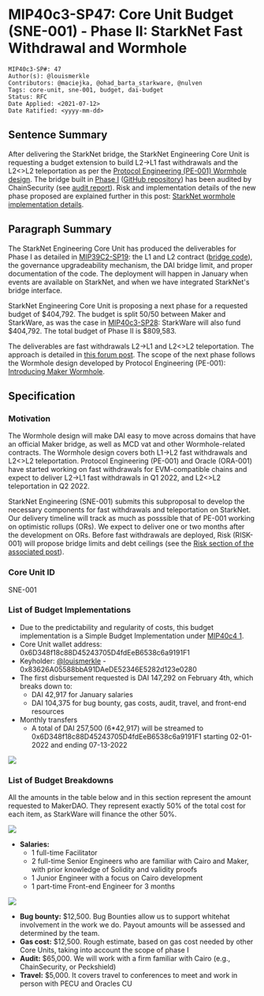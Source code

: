 # MIP40c3-SP47: Core Unit Budget (SNE-001) - Phase II: StarkNet Fast Withdrawal and Wormhole

```
MIP40c3-SP#: 47
Author(s): @louismerkle
Contributors: @maciejka, @ohad_barta_starkware, @nulven  
Tags: core-unit, sne-001, budget, dai-budget
Status: RFC
Date Applied: <2021-07-12>
Date Ratified: <yyyy-mm-dd>
```

## Sentence Summary

After delivering the StarkNet bridge, the StarkNet Engineering Core Unit is requesting a budget extension to build L2->L1 fast withdrawals and the L2<>L2 teleportation as per the [Protocol Engineering (PE-001) Wormhole design](https://forum.makerdao.com/t/introducing-maker-wormhole/11550). The bridge built in [Phase I](https://github.com/makerdao/mips/blob/master/MIP39/MIP39c2-Subproposals/MIP39c2-SP19.md#proposed-roadmap) ([GitHub repository](https://github.com/makerdao/starknet-dai-bridge)) has been audited by ChainSecurity (see [audit report](https://chainsecurity.com/security-audit/makerdao-starknet-dai-bridge/)). Risk and implementation details of the new phase proposed are explained further in this post: [StarkNet wormhole implementation details](https://forum.makerdao.com/t/starknet-wormhole-implementation-details/12042).

## Paragraph Summary

The StarkNet Engineering Core Unit has produced the deliverables for Phase I as detailed in [MIP39C2-SP19](https://github.com/makerdao/mips/blob/master/MIP39/MIP39c2-Subproposals/MIP39c2-SP19.md#proposed-roadmap): the L1 and L2 contract ([bridge code](https://github.com/makerdao/starknet-dai-bridge)), the governance upgradeability mechanism, the DAI bridge limit, and proper documentation of the code. The deployment will happen in January when events are available on StarkNet, and when we have integrated StarkNet's bridge interface.

StarkNet Engineering Core Unit is proposing a next phase for a requested budget of $404,792. The budget is split 50/50 between Maker and StarkWare, as was the case in [MIP40c3-SP28](https://github.com/makerdao/mips/blob/master/MIP40/MIP40c3-Subproposals/MIP40c3-SP28.md): StarkWare will also fund $404,792. The total budget of Phase II is $809,583.

The deliverables are fast withdrawals L2->L1 and L2<>L2 teleportation. The approach is detailed in [this forum post](https://forum.makerdao.com/t/starknet-wormhole-implementation-details/12042). The scope of the next phase follows the Wormhole design developed by Protocol Engineering (PE-001): [Introducing Maker Wormhole](https://forum.makerdao.com/t/introducing-maker-wormhole/11550).

## Specification

### Motivation

The Wormhole design will make DAI easy to move across domains that have an official Maker bridge, as well as MCD vat and other Wormhole-related contracts. The Wormhole design covers both L1->L2 fast withdrawals and L2<>L2 teleportation. Protocol Engineering (PE-001) and Oracle (ORA-001) have started working on fast withdrawals for EVM-compatible chains and expect to deliver L2->L1 fast withdrawals in Q1 2022, and L2<>L2 teleportation in Q2 2022.

StarkNet Engineering (SNE-001) submits this subproposal to develop the necessary components for fast withdrawals and teleportation on StarkNet. Our delivery timeline will track as much as posssible that of PE-001 working on optimistic rollups (ORs). We expect to deliver one or two months after the development on ORs. Before fast withdrawals are deployed, Risk (RISK-001) will propose bridge limits and debt ceilings (see the [Risk section of the associated post](https://forum.makerdao.com/t/starknet-wormhole-implementation-details/12042#risk-remediation-17)).

### Core Unit ID

SNE-001

### List of Budget Implementations

* Due to the predictability and regularity of costs, this budget implementation is a Simple Budget Implementation under [MIP40c4 1](https://github.com/makerdao/mips/blob/master/MIP40/mip40.md#mip40c4-budget-implementation-details).
* Core Unit wallet address: 0x6D348f18c88D45243705D4fdEeB6538c6a9191F1
* Keyholder: [@louismerkle](https://forum.makerdao.com/u/louismerkle) - 0x83626A05588bbA91DAeDE52346E5282d123e0280
* The first disbursement requested is DAI 147,292 on February 4th, which breaks down to:
  * DAI 42,917 for January salaries
  * DAI 104,375 for bug bounty, gas costs, audit, travel, and front-end resources
* Monthly transfers
  * A total of DAI 257,500 (6*42,917) will be streamed to 0x6D348f18c88D45243705D4fdEeB6538c6a9191F1 starting 02-01-2022 and ending 07-13-2022

![](https://github.com/makerdao/mips/blob/master/MIP40/MIP40c3-Subproposals/supporting_materials/MIP40c3-SP47/implementation.png)

### List of Budget Breakdowns

All the amounts in the table below and in this section represent the amount requested to MakerDAO. They represent exactly 50% of the total cost for each item, as StarkWare will finance the other 50%.

![](https://github.com/makerdao/mips/blob/master/MIP40/MIP40c3-Subproposals/supporting_materials/MIP40c3-SP47/breakdown-table1.png)

- **Salaries:**
	- 1 full-time Facilitator
	- 2 full-time Senior Engineers who are familiar with Cairo and Maker, with prior knowledge of Solidity and validity proofs
	- 1 Junior Engineer with a focus on Cairo development
	- 1 part-time Front-end Engineer for 3 months

![](https://github.com/makerdao/mips/blob/master/MIP40/MIP40c3-Subproposals/supporting_materials/MIP40c3-SP47/breakdown-table2.png)

- **Bug bounty:** $12,500. Bug Bounties allow us to support whitehat involvement in the work we do. Payout amounts will be assessed and determined by the team.
- **Gas cost:** $12,500. Rough estimate, based on gas cost needed by other Core Units, taking into account the scope of phase I
- **Audit:** $65,000. We will work with a firm familiar with Cairo (e.g., ChainSecurity, or Peckshield)
- **Travel:** $5,000. It covers travel to conferences to meet and work in person with PECU and Oracles CU
